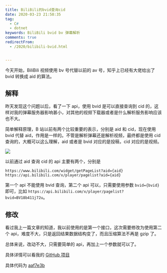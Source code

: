 ```yaml
---
title: BiliBili的bvid查询cid
date: 2020-03-23 21:58:35
tag: 
  - C#
  - dotnet
keywords: BiliBili bvid bv 弹幕解析
comments: true
redirectFrom:
  - /2020/bilibili-bvid.html


---
```


今天开始，BiliBili 视频使用 bv 号代替以前的 av 号，知乎上已经有大佬给出了 bvid 转换成 aid 的算法。

<!-- more -->

## 解释

昨天发现这个问题以后，看了一下 api，使用 bvid 是可以直接查询到 cid 的，这样对我的弹幕服务器影响甚小，对其他的视频下载器或者是什么解析服务影响应该也不大。

简单解释原理，B 站以前有两个比较重要的表示，分别是 aid 和 cid，现在使用 bvid 代替 aid，作用是一样的。不管是解析弹幕还是解析视频，最终都是使用 cid 查询的，大概可以这么理解，aid 或者是 bvid 对应的是投稿，cid 对应的是视频。

![](./img/Snipaste_2020-03-24_09-46-00.avif)

以前通过 aid 查询 cid 的 api 主要有两个，分别是

```
https://www.bilibili.com/widget/getPageList?aid={aid}
https://api.bilibili.com/x/player/pagelist?aid={aid}
```

第一个 api 不能使用 bvid 查询，第二个 api 可以，只需要使用参数 `bvid={bvid}` 即可，比如 `https://api.bilibili.com/x/player/pagelist?bvid=BV18b411j72u`。

## 修改

看过我上一篇文章的知道，我以前使用的是第一个接口，这次需要修改为使用第二个 api，难度不大，只是返回结果数据结构变了，而且压缩算法不再是 gzip 了。

总体来说，改动不大，只需要简单的 api，再加上一个参数就可以了。

具体详情可以看我的 [GitHub 项目](https://github.com/MonoLogueChi/Danmu.Server)

具体代码为 [aaf7e3b ](https://github.com/MonoLogueChi/Danmu.Server/commit/9abca85302d91f0ff72a80abd5232256f78c2e2f)

